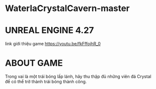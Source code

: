 # WaterlaCrystalCavern-master
# UNREAL ENGINE 4.27
link giới thiệu game https://youtu.be/fkFffojhR_0
# ABOUT GAME
Trong vai là một trái bóng lấp lánh, hãy thu thập đủ những viên đá Crystal để có thể trở thành trái bóng thành công.
